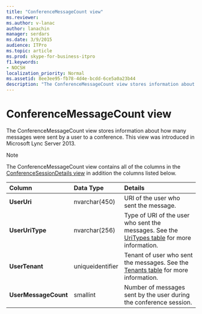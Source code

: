 ```yaml
---
title: "ConferenceMessageCount view"
ms.reviewer: 
ms.author: v-lanac
author: lanachin
manager: serdars
ms.date: 3/9/2015
audience: ITPro
ms.topic: article
ms.prod: skype-for-business-itpro
f1.keywords:
- NOCSH
localization_priority: Normal
ms.assetid: 8ee3ee95-fb78-4d4e-bcdd-6ce5a0a23b44
description: "The ConferenceMessageCount view stores information about how many messages were sent by a user to a conference. This view was introduced in Microsoft Lync Server 2013."
---
```


# ConferenceMessageCount view
 
The ConferenceMessageCount view stores information about how many messages were sent by a user to a conference. This view was introduced in Microsoft Lync Server 2013.
  
> [!NOTE]
> The ConferenceMessageCount view contains all of the columns in the [ConferenceSessionDetails view](conferencesessiondetails.md) in addition the columns listed below.
  
|**Column**|**Data Type**|**Details**|
|:-----|:-----|:-----|
|**UserUri** <br/> |nvarchar(450)  <br/> |URI of the user who sent the message.  <br/> |
|**UserUriType** <br/> |nvarchar(256)  <br/> |Type of URI of the user who sent the messages. See the [UriTypes table](uritypes.md) for more information. <br/> |
|**UserTenant** <br/> |uniqueidentifier  <br/> |Tenant of user who sent the messages. See the [Tenants table](tenants.md) for more information. <br/> |
|**UserMessageCount** <br/> |smallint  <br/> |Number of messages sent by the user during the conference session.  <br/> |
   

